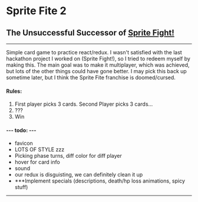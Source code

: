 # Sprite Fite 2  
## The Unsuccessful Successor of [Sprite Fight!](https://devpost.com/software/sprite-battle#updates)  
--------------------------------------------------------  
  
Simple card game to practice react/redux. I wasn't satisfied with the last hackathon project I worked on (Sprite Fight!), so I tried to redeem myself by making this. The main goal was to make it multiplayer, which was achieved, but lots of the other things could have gone better. I may pick this back up sometime later, but I think the Sprite Fite franchise is doomed/cursed.  
  
#### Rules:  
1. First player picks 3 cards. Second Player picks 3 cards...  
2. ???  
3. Win  
  
#### --- todo: ---  
  
- favicon   
- LOTS OF STYLE zzz  
- Picking phase turns, diff color for diff player  
- hover for card info  
- sound  
- our redux is disguisting, we can definitely clean it up  
- ***Implement specials (descriptions, death/hp loss animations, spicy stuff)  
  
--------------------------------------------------------     
    